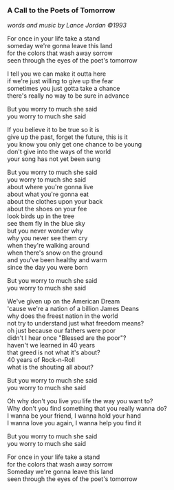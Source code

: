 ### A Call to the Poets of Tomorrow
 _words and music by Lance Jordan ©1993_

For once in your life take a stand \
someday we're gonna leave this land \
for the colors that wash away sorrow \
seen through the eyes of the poet's tomorrow

I tell you we can make it outta here \
if we're just willing to give up the fear \
sometimes you just gotta take a chance \
there's really no way to be sure in advance

But you worry to much she said \
you worry to much she said

If you believe it to be true so it is \
give up the past, forget the future, this is it \
you know you only get one chance to be young \
don't give into the ways of the world \
your song has not yet been sung

But you worry to much she said \
you worry to much she said \
about where you're gonna live \
about what you're gonna eat \
about the clothes upon your back \
about the shoes on your fee \
look birds up in the tree \
see them fly in the blue sky \
but you never wonder why \
why you never see them cry \
when they're walking around \
when there's snow on the ground \
and you've been healthy and warm \
since the day you were born

But you worry to much she said \
you worry to much she said

We've given up on the American Dream \
'cause we're a nation of a billion James Deans \
why does the freest nation in the world \
not try to understand just what freedom means? \
oh just because our fathers were poor \
didn't I hear once "Blessed are the poor"? \
haven't we learned in 40 years \
that greed is not what it's about? \
40 years of Rock-n-Roll \
what is the shouting all about?

But you worry to much she said \
you worry to much she said

Oh why don't you live you life the way you want to? \
Why don't you find something that you really wanna do? \
I wanna be your friend, I wanna hold your hand \
I wanna love you again, I wanna help you find it

But you worry to much she said\
you worry to much she said

For once in your life take a stand \
for the colors that wash away sorrow \
Someday we're gonna leave this land \
seen through the eyes of the poet's tomorrow
